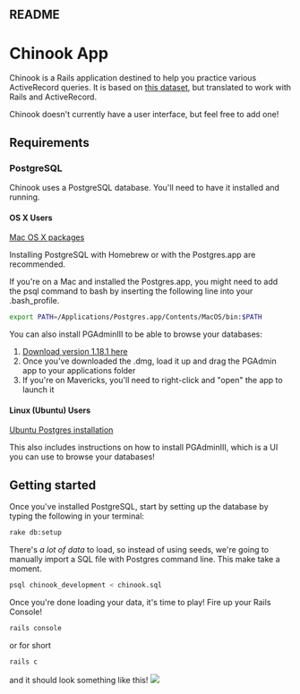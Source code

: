 ## README

# Chinook App

Chinook is a Rails application destined to help you practice various ActiveRecord queries. It is based on [this dataset](http://chinookdatabase.codeplex.com/), but translated to work with Rails and ActiveRecord.

Chinook doesn't currently have a user interface, but feel free to add one!

## Requirements

### PostgreSQL
Chinook uses a PostgreSQL database. You'll need to have it installed and running.

#### OS X Users

[Mac OS X packages](http://www.postgresql.org/download/macosx/)

Installing PostgreSQL with Homebrew or with the Postgres.app are recommended.

If you're on a Mac and installed the Postgres.app, you might need to add the psql command to bash by inserting the following line into your .bash_profile.

```bash
export PATH=/Applications/Postgres.app/Contents/MacOS/bin:$PATH
```


You can also install PGAdminIII to be able to browse your databases:

1. [Download version 1.18.1 here](http://www.pgadmin.org/download/macosx.php)
1. Once you've downloaded the .dmg, load it up and drag the PGAdmin app to your applications folder
1. If you're on Mavericks, you'll need to right-click and "open" the app to launch it

#### Linux (Ubuntu) Users

[Ubuntu Postgres installation](https://help.ubuntu.com/community/PostgreSQL#Installation)

This also includes instructions on how to install PGAdminIII, which is a UI you can use to browse your databases!

## Getting started

Once you've installed PostgreSQL, start by setting up the database by typing the following in your terminal:

```bash
rake db:setup
```

There's *a lot of data* to load, so instead of using seeds, we're going to manually import a SQL file with Postgres command line. This make take a moment.

```bash
psql chinook_development < chinook.sql
```

Once you're done loading your data, it's time to play! Fire up your Rails Console!
```bash
rails console
```
or for short
```bash
rails c
```
and it should look something like this!
![](http://cl.ly/image/1c3F0o0a2g0Q/Screen%20Shot%202014-01-29%20at%201.38.28%20PM.png)
